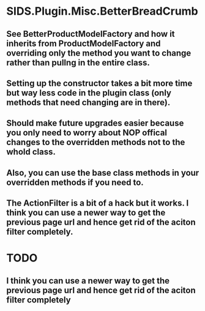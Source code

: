 # SIDS.Plugin.Misc.BetterBreadCrumb
## See BetterProductModelFactory and how it inherits from ProductModelFactory and overriding only the method you want to change rather than pullng in the entire class.
## Setting up the constructor takes a bit more time but way less code in the plugin class (only methods that need changing are in there).
## Should make future upgrades easier because you only need to worry about NOP offical changes to the overridden methods not to the whold class.
## Also, you can use the base class methods in your overridden methods if you need to.
## The ActionFilter is a bit of a hack but it works. I think you can use a newer way to get the previous page url and hence get rid of the aciton filter completely.

# TODO
## I think you can use a newer way to get the previous page url and hence get rid of the aciton filter completely
